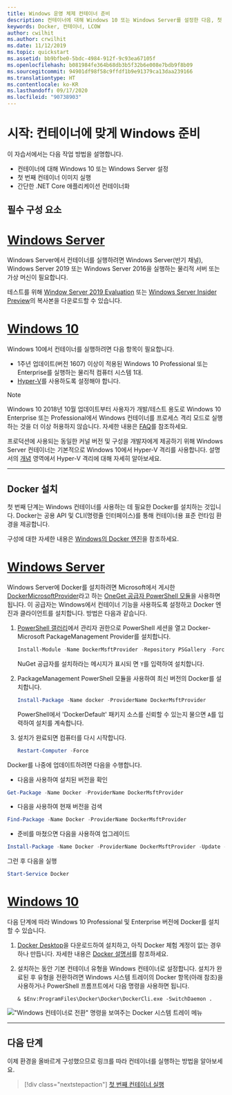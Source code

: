 ```yaml
---
title: Windows 운영 체제 컨테이너 준비
description: 컨테이너에 대해 Windows 10 또는 Windows Server를 설정한 다음, 첫 번째 컨테이너 이미지를 실행합니다.
keywords: Docker, 컨테이너, LCOW
author: cwilhit
ms.author: crwilhit
ms.date: 11/12/2019
ms.topic: quickstart
ms.assetid: bb9bfbe0-5bdc-4984-912f-9c93ea67105f
ms.openlocfilehash: b081984fe364b68db3b5f32b6e008e7bdb9f8b09
ms.sourcegitcommit: 94901df98f58c9ffdf1b9e91379ca13daa239166
ms.translationtype: HT
ms.contentlocale: ko-KR
ms.lasthandoff: 09/17/2020
ms.locfileid: "90738903"
---
```

# <a name="get-started-prep-windows-for-containers"></a>시작: 컨테이너에 맞게 Windows 준비

이 자습서에서는 다음 작업 방법을 설명합니다.

- 컨테이너에 대해 Windows 10 또는 Windows Server 설정
- 첫 번째 컨테이너 이미지 실행
- 간단한 .NET Core 애플리케이션 컨테이너화

## <a name="prerequisites"></a>필수 구성 요소

<!-- start tab view -->
# <a name="windows-server"></a>[Windows Server](#tab/Windows-Server)

Windows Server에서 컨테이너를 실행하려면 Windows Server(반기 채널), Windows Server 2019 또는 Windows Server 2016을 실행하는 물리적 서버 또는 가상 머신이 필요합니다.

테스트를 위해 [Window Server 2019 Evaluation](https://www.microsoft.com/evalcenter/evaluate-windows-server-2019 ) 또는 [Windows Server Insider Preview](https://insider.windows.com/for-business-getting-started-server/)의 복사본을 다운로드할 수 있습니다.

# <a name="windows-10"></a>[Windows 10](#tab/Windows-10-Client)

Windows 10에서 컨테이너를 실행하려면 다음 항목이 필요합니다.

- 1주년 업데이트(버전 1607) 이상이 적용된 Windows 10 Professional 또는 Enterprise를 실행하는 물리적 컴퓨터 시스템 1대.
- [Hyper-V](https://docs.microsoft.com/virtualization/hyper-v-on-windows/reference/hyper-v-requirements)를 사용하도록 설정해야 합니다.

> [!NOTE]
>  Windows 10 2018년 10월 업데이트부터 사용자가 개발/테스트 용도로 Windows 10 Enterprise 또는 Professional에서 Windows 컨테이너를 프로세스 격리 모드로 실행하는 것을 더 이상 허용하지 않습니다. 자세한 내용은 [FAQ](../about/faq.md)를 참조하세요.
>
> 프로덕션에 사용되는 동일한 커널 버전 및 구성을 개발자에게 제공하기 위해 Windows Server 컨테이너는 기본적으로 Windows 10에서 Hyper-V 격리를 사용합니다. 설명서의 [개념](../manage-containers/hyperv-container.md) 영역에서 Hyper-V 격리에 대해 자세히 알아보세요.

---
<!-- stop tab view -->

## <a name="install-docker"></a>Docker 설치

첫 번째 단계는 Windows 컨테이너를 사용하는 데 필요한 Docker를 설치하는 것입니다. Docker는 공용 API 및 CLI(명령줄 인터페이스)를 통해 컨테이너용 표준 런타임 환경을 제공합니다.

구성에 대한 자세한 내용은 [Windows의 Docker 엔진](../manage-docker/configure-docker-daemon.md)을 참조하세요.

<!-- start tab view -->
# <a name="windows-server"></a>[Windows Server](#tab/Windows-Server)

Windows Server에 Docker를 설치하려면 Microsoft에서 게시한 [DockerMicrosoftProvider](https://github.com/OneGet/MicrosoftDockerProvider)라고 하는 [OneGet 공급자 PowerShell 모듈](https://github.com/oneget/oneget)을 사용하면 됩니다. 이 공급자는 Windows에서 컨테이너 기능을 사용하도록 설정하고 Docker 엔진과 클라이언트를 설치합니다. 방법은 다음과 같습니다.

1. [PowerShell 갤러리](https://www.powershellgallery.com/packages/DockerMsftProvider)에서 관리자 권한으로 PowerShell 세션을 열고 Docker-Microsoft PackageManagement Provider를 설치합니다.

   ```powershell
   Install-Module -Name DockerMsftProvider -Repository PSGallery -Force
   ```

   NuGet 공급자를 설치하라는 메시지가 표시되 면 `Y`를 입력하여 설치합니다.

2. PackageManagement PowerShell 모듈을 사용하여 최신 버전의 Docker를 설치합니다.

   ```powershell
   Install-Package -Name docker -ProviderName DockerMsftProvider
   ```

   PowerShell에서 'DockerDefault' 패키지 소스를 신뢰할 수 있는지 물으면 `A`를 입력하여 설치를 계속합니다.
3. 설치가 완료되면 컴퓨터를 다시 시작합니다.

   ```powershell
   Restart-Computer -Force
   ```

Docker를 나중에 업데이트하려면 다음을 수행합니다.

- 다음을 사용하여 설치된 버전을 확인
```powershell
Get-Package -Name Docker -ProviderName DockerMsftProvider
```
- 다음을 사용하여 현재 버전을 검색
```powershell
Find-Package -Name Docker -ProviderName DockerMsftProvider
```
- 준비를 마쳤으면 다음을 사용하여 업그레이드
```powershell
Install-Package -Name Docker -ProviderName DockerMsftProvider -Update -Force
```
그런 후 다음을 실행 
```powershell
Start-Service Docker
```

# <a name="windows-10"></a>[Windows 10](#tab/Windows-10-Client)

다음 단계에 따라 Windows 10 Professional 및 Enterprise 버전에 Docker를 설치할 수 있습니다.

1. [Docker Desktop](https://store.docker.com/editions/community/docker-ce-desktop-windows)을 다운로드하여 설치하고, 아직 Docker 체험 계정이 없는 경우 하나 만듭니다. 자세한 내용은 [Docker 설명서](https://docs.docker.com/docker-for-windows/install)를 참조하세요.

2. 설치하는 동안 기본 컨테이너 유형을 Windows 컨테이너로 설정합니다. 설치가 완료된 후 유형을 전환하려면 Windows 시스템 트레이의 Docker 항목(아래 참조)을 사용하거나 PowerShell 프롬프트에서 다음 명령을 사용하면 됩니다.

   ```console
   & $Env:ProgramFiles\Docker\Docker\DockerCli.exe -SwitchDaemon .
   ```

!["Windows 컨테이너로 전환" 명령을 보여주는 Docker 시스템 트레이 메뉴](./media/docker-for-win-switch.png)

---
<!-- stop tab view -->

## <a name="next-steps"></a>다음 단계

이제 환경을 올바르게 구성했으므로 링크를 따라 컨테이너를 실행하는 방법을 알아보세요.

> [!div class="nextstepaction"]
> [첫 번째 컨테이너 실행](./run-your-first-container.md)
